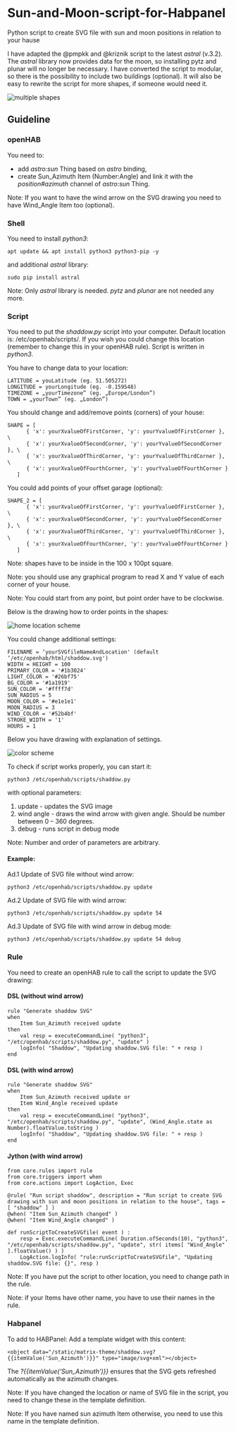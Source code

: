 # Sun-and-Moon-script-for-Habpanel
Python script to create SVG file with sun and moon positions in relation to your hause

I have adapted the @pmpkk and @kriznik script to the latest *astral* (v.3.2). The *astral* library now provides data for the moon, so installing pytz and plunar will no longer be necessary.
I have converted the script to modular, so there is the possibility to include two buildings (optional). It will also be easy to rewrite the script for more shapes, if someone would need it.

![multiple shapes](https://github.com/gieemek/Sun-and-Moon-script-for-Habpanel/blob/main/screen%20multiple%20shapes.jpg)

## Guideline

### openHAB
You need to:
- add *astro:sun* Thing based on *astro* binding,
- create Sun_Azimuth Item (Number:Angle) and link it with the *position#azimuth* channel of *astro:sun* Thing.

Note: If you want to have the wind arrow on the SVG drawing you need to have Wind_Angle Item too (optional).

### Shell
You need to install *python3*:
```
apt update && apt install python3 python3-pip -y
```
and additional *astral* library:
```
sudo pip install astral
```
Note: Only *astral* library is needed. *pytz* and *plunar* are not needed any more.

### Script
You need to put the *shaddow.py* script into your computer. Default location is: /etc/openhab/scripts/.
If you wish you could change this location (remember to change this in your openHAB rule).
Script is written in *python3*.

You have to change data to your location:
```
LATITUDE = youLatitude (eg. 51.505272)
LONGITUDE = yourLongitude (eg. -0.159548)
TIMEZONE = „yourTimezone” (eg. „Europe/London”)
TOWN = „yourTown” (eg. „London”)
```
You should change and add/remove points (corners) of your house:
```
SHAPE = [
      { 'x': yourXvalueOfFirstCorner, 'y': yourYvalueOfFirstCorner }, \
      { 'x': yourXvalueOfSecondCorner, 'y': yourYvalueOfSecondCorner }, \
      { 'x': yourXvalueOfThirdCorner, 'y': yourYvalueOfThirdCorner }, \
      { 'x': yourXvalueOfFourthCorner, 'y': yourYvalueOfFourthCorner }
   ]
```
You could add points of your offset garage (optional):
```
SHAPE_2 = [
      { 'x': yourXvalueOfFirstCorner, 'y': yourYvalueOfFirstCorner }, \
      { 'x': yourXvalueOfSecondCorner, 'y': yourYvalueOfSecondCorner }, \
      { 'x': yourXvalueOfThirdCorner, 'y': yourYvalueOfThirdCorner }, \
      { 'x': yourXvalueOfFourthCorner, 'y': yourYvalueOfFourthCorner }
   ]
```
Note: shapes have to be inside in the 100 x 100pt square.

Note: you should use any graphical program to read X and Y value of each corner of your house.

Note: You could start from any point, but point order have to be clockwise.

Below is the drawing how to order points in the shapes:

![home location scheme](https://github.com/gieemek/Sun-and-Moon-script-for-Habpanel/blob/main/home%20location%20small.jpg)

You could change additional settings:
```
FILENAME = ‘yourSVGfileNameAndLocation' (default ‘/etc/openhab/html/shaddow.svg')
WIDTH = HEIGHT = 100
PRIMARY_COLOR = '#1b3024'
LIGHT_COLOR = '#26bf75'
BG_COLOR = '#1a1919'
SUN_COLOR = '#ffff7d'
SUN_RADIUS = 5
MOON_COLOR = '#e1e1e1'
MOON_RADIUS = 3
WIND_COLOR = '#52b4bf'
STROKE_WIDTH = '1'
HOURS = 1
```
Below you have drawing with explanation of settings.

![color scheme](https://github.com/gieemek/Sun-and-Moon-script-for-Habpanel/blob/main/color%20scheme.jpg)

To check if script works properly, you can start it:
```
python3 /etc/openhab/scripts/shaddow.py
```
with optional parameters:
1. update		- updates the SVG image
2. wind angle	- draws the wind arrow with given angle. Should be number between 0 – 360 degrees.
3. debug		- runs script in debug mode

Note: Number and order of parameters are arbitrary.

#### Example:
Ad.1 Update of SVG file without wind arrow:
```
python3 /etc/openhab/scripts/shaddow.py update
```
Ad.2 Update of SVG file with wind arrow:
```
python3 /etc/openhab/scripts/shaddow.py update 54
```
Ad.3 Update of SVG file with wind arrow in debug mode:
```
python3 /etc/openhab/scripts/shaddow.py update 54 debug
```
### Rule
You need to create an openHAB rule to call the script to update the SVG drawing:

#### DSL (without wind arrow)
```
rule "Generate shaddow SVG"
when
    Item Sun_Azimuth received update
then
    val resp = executeCommandLine( "python3", "/etc/openhab/scripts/shaddow.py", "update" )
    logInfo( "Shaddow", "Updating shaddow.SVG file: " + resp )
end
```
#### DSL (with wind arrow)
```
rule "Generate shaddow SVG"
when
    Item Sun_Azimuth received update or
    Item Wind_Angle received update 
then
    val resp = executeCommandLine( "python3", "/etc/openhab/scripts/shaddow.py", "update", (Wind_Angle.state as Number).floatValue.toString )
    logInfo( "Shaddow", "Updating shaddow.SVG file: " + resp )
end
```
#### Jython (with wind arrow)
```
from core.rules import rule
from core.triggers import when
from core.actions import LogAction, Exec

@rule( "Run script shaddow", description = "Run script to create SVG drawing with sun and moon positions in relation to the house", tags = [ "shaddow" ] )
@when( "Item Sun_Azimuth changed" )
@when( "Item Wind_Angle changed" )

def runScriptToCreateSVGfile( event ) :
	resp = Exec.executeCommandLine( Duration.ofSeconds(10), "python3", "/etc/openhab/scripts/shaddow.py", "update", str( items[ "Wind_Angle" ].floatValue() ) )
	LogAction.logInfo( "rule:runScriptToCreateSVGfile", "Updating shaddow.SVG file: {}", resp )
```
Note: If you have put the script to other location, you need to change path in the rule.

Note: if your Items have other name, you have to use their names in the rule.

### Habpanel
To add to HABPanel:
Add a template widget with this content:
```
<object data="/static/matrix-theme/shaddow.svg?{{itemValue('Sun_Azimuth')}}" type="image/svg+xml"></object>
```
The *?{{itemValue(‘Sun_Azimuth’)}}* ensures that the SVG gets refreshed automatically as the azimuth changes.

Note: If you have changed the location or name of SVG file in the script, you need to change these in the template definition.

Note: If you have named sun azimuth Item otherwise, you need to use this name in the template definition.
